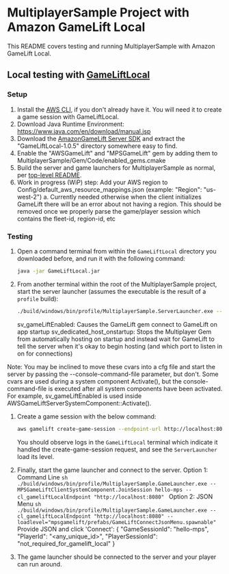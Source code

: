 # MultiplayerSample Project with Amazon GameLift Local

This README covers testing and running MultiplayerSample with Amazon GameLift Local.

## Local testing with [GameLiftLocal](https://docs.aws.amazon.com/gamelift/latest/developerguide/integration-testing-local.html)

### Setup

1. Install the [AWS CLI](https://docs.aws.amazon.com/cli/latest/userguide/getting-started-install.html), if you don't already have it. You will need it to create a game session with GameLiftLocal.
1. Download Java Runtime Environment: https://www.java.com/en/download/manual.jsp
1. Download the [AmazonGameLift Server SDK](https://gamelift-release.s3-us-west-2.amazonaws.com/GameLift_06_03_2021.zip) and extract the "GameLiftLocal-1.0.5" directory somewhere easy to find.
1. Enable the "AWSGameLift" and "MPSGameLift" gem by adding them to MultiplayerSample/Gem/Code/enabled_gems.cmake
1. Build the server and game launchers for MultiplayerSample as normal, per [top-level README](/README.md).
1. Work in progress (WiP) step: Add your AWS region to Config/default_aws_resource_mappings.json (example: "Region": "us-west-2")
    a. Currently needed otherwise when the client initializes GameLift there will be an error about not having a region. This should be removed once we properly parse the game/player session which contains the fleet-id, region-id, etc  


### Testing

1. Open a command terminal from within the `GameLiftLocal` directory you downloaded before, and run it with the following command:
    ```sh
    java -jar GameLiftLocal.jar
    ```

1. From another terminal within the root of the MultiplayerSample project, start the server launcher (assumes the executable is the result of a `profile` build):
    ```sh
    ./build/windows/bin/profile/MultiplayerSample.ServerLauncher.exe --sv_gameLiftEnabled=true --sv_dedicated_host_onstartup=false --loadlevel=newstarbase
    ```
    sv_gameLiftEnabled: Causes the GameLift gem connect to GameLift on app startup
    sv_dedicated_host_onstartup: Stops the Multiplayer Gem from automatically hosting on startup and instead wait for GameLift to tell the server when it's okay to begin hosting (and which port to listen in on for connections) 

Note: You may be inclined to move these cvars into a cfg file and start the server by passing the --console-command-file parameter, but don't. Some cvars are used during a system component Activate(), but the console-command-file is executed after all system components have been activated.
For example, sv_gameLiftEnabled is used inside AWSGameLiftServerSystemComponent::Activate().

1. Create a game session with the below command:
    ```sh
    aws gamelift create-game-session --endpoint-url http://localhost:8080 --maximum-player-session-count 2 --fleet-id fleet-123 --game-session-id hello-mps --game-properties Key=loadlevel,Value=NewStarbase
    ```
    You should observe logs in the `GameLiftLocal` terminal which indicate it handled the create-game-session request, and see the `ServerLauncher` load its level.

1. Finally, start the game launcher and connect to the server.
    Option 1: Command Line
        ```sh
        ./build/windows/bin/profile/MultiplayerSample.GameLauncher.exe --MPSGameLiftClientSystemComponent.JoinSession hello-mps --cl_gameliftLocalEndpoint "http://localhost:8080"
        ```
    Option 2: JSON Menu
        ```sh
        ./build/windows/bin/profile/MultiplayerSample.GameLauncher.exe --cl_gameliftLocalEndpoint "http://localhost:8080" --loadlevel="mpsgamelift/prefabs/GameLiftConnectJsonMenu.spawnable"
        ```
        Provide JSON and click 'Connect':
        { "GameSessionId": "hello-mps", "PlayerId": "<any_unique_id>", "PlayerSessionId": "not_required_for_gamelift_local" }

1. The game launcher should be connected to the server and your player can run around.
